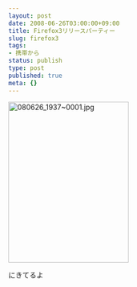 ```yaml
---
layout: post
date: 2008-06-26T03:00:00+09:00
title: Firefox3リリースパーティー
slug: firefox3
tags:
- 携帯から
status: publish
type: post
published: true
meta: {}
---
```

<div class="moblogkun-entry">
<img src="http://wo.skr.jp/images/uploads/20080626_486372318bff4.jpg" width="240" height="320" alt="080626_1937~0001.jpg" />
<p>にきてるよ<br />
</p>
</div>
